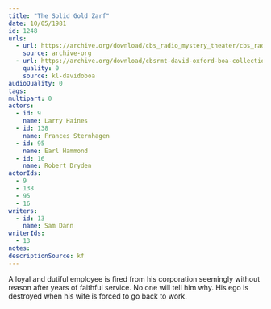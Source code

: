 ```yaml
---
title: "The Solid Gold Zarf"
date: 10/05/1981
id: 1248
urls: 
  - url: https://archive.org/download/cbs_radio_mystery_theater/cbs_radio_mystery_theater-1201-1250.zip/cbs_radio_mystery_theater-1201-1250%2Fcbsrmt_1248_the_solid_gold_zarf.mp3
    source: archive-org
  - url: https://archive.org/download/cbsrmt-david-oxford-boa-collection/CBSRMT-811005-1248-repeated-811216-The-Solid-Gold-Zarf-(128-44)_no-id-{BoA}.mp3
    quality: 0
    source: kl-davidoboa
audioQuality: 0
tags: 
multipart: 0
actors:  
  - id: 9
    name: Larry Haines  
  - id: 138
    name: Frances Sternhagen  
  - id: 95
    name: Earl Hammond  
  - id: 16
    name: Robert Dryden
actorIds:  
  - 9  
  - 138  
  - 95  
  - 16
writers:  
  - id: 13
    name: Sam Dann
writerIds:  
  - 13
notes: 
descriptionSource: kf
---
```

A loyal and dutiful employee is fired from his corporation seemingly without reason after years of faithful service. No one will tell him why. His ego is destroyed when his wife is forced to go back to work.